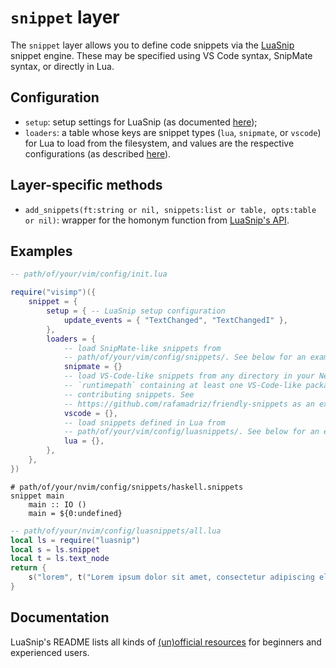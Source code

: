 # `snippet` layer

The `snippet` layer allows you to define code snippets via the
[LuaSnip](https://github.com/l3mon4d3/luasnip) snippet engine. These may be
specified using VS Code syntax, SnipMate syntax, or directly in Lua.

## Configuration

- `setup`: setup settings for LuaSnip (as documented
  [here](https://github.com/L3MON4D3/LuaSnip/blob/master/DOC.md#config-options));
- `loaders`: a table whose keys are snippet types (`lua`, `snipmate`, or
  `vscode`) for Lua to load from the filesystem, and values are the respective
  configurations (as described
  [here](https://github.com/L3MON4D3/LuaSnip/blob/master/DOC.md#loaders)).

## Layer-specific methods

- `add_snippets(ft:string or nil, snippets:list or table, opts:table or nil)`:
  wrapper for the homonym function from [LuaSnip's API](https://github.com/L3MON4D3/LuaSnip/blob/master/DOC.md#api-2).

## Examples

```lua
-- path/of/your/vim/config/init.lua

require("visimp")({
	snippet = {
		setup = { -- LuaSnip setup configuration
			update_events = { "TextChanged", "TextChangedI" },
		},
		loaders = {
            -- load SnipMate-like snippets from
            -- path/of/your/vim/config/snippets/. See below for an example.
            snipmate = {}
            -- load VS-Code-like snippets from any directory in your Neovim's
            -- `runtimepath` containing at least one VS-Code-like package.json
            -- contributing snippets. See
            -- https://github.com/rafamadriz/friendly-snippets as an example.
            vscode = {},
            -- load snippets defined in Lua from
            -- path/of/your/vim/config/luasnippets/. See below for an example.
            lua = {},
        },
	},
})
```

```snippets
# path/of/your/nvim/config/snippets/haskell.snippets
snippet main
	main :: IO ()
	main = ${0:undefined}
```

```lua
-- path/of/your/nvim/config/luasnippets/all.lua
local ls = require("luasnip")
local s = ls.snippet
local t = ls.text_node
return {
	s("lorem", t("Lorem ipsum dolor sit amet, consectetur adipiscing elit."))
}
```

## Documentation

LuaSnip's README lists all kinds of [(un)official resources](https://github.com/l3mon4d3/luasnip?tab=readme-ov-file#documentation)
for beginners and experienced users.
